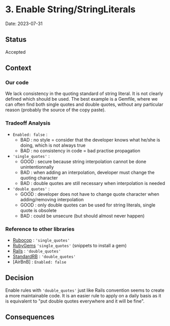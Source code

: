 # 3. Enable String/StringLiterals

Date: 2023-07-31

## Status

Accepted

## Context

### Our code

We lack consistency in the quoting standard of string literal. It is not clearly defined which should be used.
The best example is a Gemfile, where we can often find both single quotes and double quotes, without any particular reason (probably the source of the copy paste).

### Tradeoff Analysis

- `Enabled: false` :
  - BAD : no style = consider that the developer knows what he/she is doing, which is not always true
  - BAD : no consistency in code = bad practise propagation
- `'single_quotes'` :
  - GOOD : secure because string interpolation cannot be done unintentionnally
  - BAD : when adding an interpolation, developer must change the quoting character
  - BAD : double quotes are still necessary when interpolation is needed
- `'double_quotes'` :
  - GOOD : developer does not have to change quote character when adding/removing interpolation
  - GOOD : only double quotes can be used for string literals, single quote is obsolete
  - BAD : could be unsecure (but should almost never happen)

### Reference to other libraries

- [Rubocop](https://docs.rubocop.org/rubocop/cops_style.html) : `'single_quotes'`
- [RubyGems](https://rubygems.org/gems/rails) `'single_quotes'` (snippets to install a gem)
- [Rails](https://github.com/rails/rails/blob/main/.rubocop.yml) : `'double_quotes'`
- [StandardRB](https://github.com/standardrb/standard/blob/1214481276c5e5dd4ce4e84b10042476bd82bd8f/config/base.yml#L1677) : `'double_quotes'`
- [AirBnB] : `Enabled: false`

## Decision

Enable rules with `'double_quotes'` just like Rails convention seems to create a more maintainable code.
It is an easier rule to apply on a daily basis as it is equivalent to "put double quotes everywhere and it will be fine".

## Consequences
